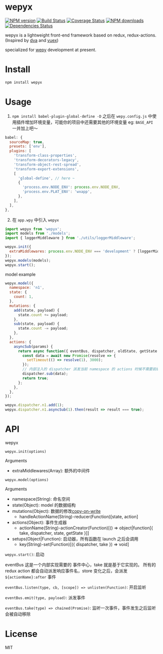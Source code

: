 # wepyx
[![NPM version](https://img.shields.io/npm/v/wepyx.svg?style=flat)](https://npmjs.org/package/wepyx)
[![Build Status](https://travis-ci.org/tolerance-go/wepyx.svg?branch=master)](https://travis-ci.org/tolerance-go/wepyx)
[![Coverage Status](https://coveralls.io/repos/github/tolerance-go/wepyx/badge.svg?branch=master)](https://coveralls.io/github/tolerance-go/wepyx?branch=master)
[![NPM downloads](http://img.shields.io/npm/dm/wepyx.svg?style=flat)](https://npmjs.org/package/wepyx)
[![Dependencies Status](https://david-dm.org/tolerance-go/wepyx/status.svg)](https://david-dm.org/tolerance-go/wepyx)

wepyx is a lightweight front-end framework based on redux, redux-actions.(Inspired by [dva](https://github.com/dvajs/dva) and [vuex](https://github.com/vuejs/vuex))

specialized for [wepy](https://github.com/Tencent/wepy) development at present.

# Install
```zsh
npm install wepyx
```

# Usage
1. `npm install babel-plugin-global-define -D` 之后在 `wepy.config.js` 中使用插件增加环境变量，可能你的项目中还需要其他的环境变量 eg: `BASE_API` 一并加上吧～
```js
babel: {
  sourceMap: true,
  presets: ['env'],
  plugins: [
    'transform-class-properties',
    'transform-decorators-legacy',
    'transform-object-rest-spread',
    'transform-export-extensions',
    [
      'global-define', // here ~
      {
        'process.env.NODE_ENV': process.env.NODE_ENV,
        'process.env.PLAT_ENV': 'wxapp',
      },
    ],
  ],
},
```

2. 在 `app.wpy` 中引入 `wepyx`
```js
import wepyx from 'wepyx';
import models from './models';
import { loggerMiddleware } from './utils/loggerMiddleware';

wepyx.init({
  extraMiddlewares: process.env.NODE_ENV === 'development' ? [loggerMiddleware] : [],
});
wepyx.models(models);
wepyx.start();
```
model example
```js
wepyx.model({
  namespace: 'n1',
  state: {
    count: 1,
  },
  mutations: {
    add(state, payload) {
      state.count += payload;
    },
    sub(state, payload) {
      state.count -= payload;
    },
  },
  actions: {
    asyncSub(params) {
      return async function({ eventBus, dispatcher, oldState, getState }) {
        const data = await new Promise(resolve => {
          setTimeout(() => resolve(1), 3000);
        });
        // 内部注入的 dispatcher 派发当前 namespace 的 actions 时候不需要前缀
        dispatcher.sub(data); 
        return true;
      };
    },
  },
});

wepyx.dispatcher.n1.add(1);
wepyx.dispatcher.n1.asyncSub(1).then(result => result === true);
```

# API

wepyx

`wepyx.init(options)`

Arguments

* extraMiddlewares(Array): 额外的中间件

`wepyx.model(options)`

Arguments

* namespace(String): 命名空间
* state(Object): model 的数据结构
* mutations(Object): 数据的修改[copy-on-write](https://en.wikipedia.org/wiki/Copy-on-write)
  * handleActionName(String)-reducer(Function)[state, action]
* actions(Object): 事件生成器
  * actionName(String)-actionCreator(Function)[() => object|function[{ take, dispatcher, state, getState }]]
* setups(Object|Function): 启动器，所有函数在 launch 之后会调用
  * key(String)-set(Function)[({ dispatcher, take }) => void]

`wepyx.start()`: 启动

eventBus
这是一个内部实现需要的 事件中心，take 就是基于它实现的。
所有的 redux action 都会自动派发响应事件名，store 变化之后，会派发 `${actionName}:after` 事件

`eventBus.listen(type, cb, [scope]) => unlisten(Function)`: 开启监听

`eventBus.emit(type, payload)`: 派发事件

`eventBus.take(type) => chained(Promise)`: 监听一次事件，事件发生之后监听会被自动移除

# License
MIT
